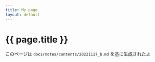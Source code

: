 ```yaml
---
title: My page
layout: default
---
```


# {{ page.title }}

このページは `docs/notes/contents/20221117_b.md` を基に生成されたよ

<!--
You can use HTML elements in Markdown, such as the comment element, and they won't be affected by a markdown parser. However, if you create an HTML element in your markdown file, you cannot use markdown syntax within that element's contents.
-->
